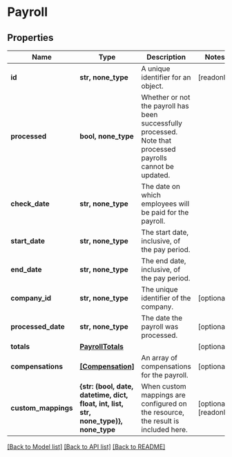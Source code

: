 # Payroll


## Properties
Name | Type | Description | Notes
------------ | ------------- | ------------- | -------------
**id** | **str, none_type** | A unique identifier for an object. | [readonly] 
**processed** | **bool, none_type** | Whether or not the payroll has been successfully processed. Note that processed payrolls cannot be updated. | 
**check_date** | **str, none_type** | The date on which employees will be paid for the payroll. | 
**start_date** | **str, none_type** | The start date, inclusive, of the pay period. | 
**end_date** | **str, none_type** | The end date, inclusive, of the pay period. | 
**company_id** | **str, none_type** | The unique identifier of the company. | [optional] 
**processed_date** | **str, none_type** | The date the payroll was processed. | [optional] 
**totals** | [**PayrollTotals**](PayrollTotals.md) |  | [optional] 
**compensations** | [**[Compensation]**](Compensation.md) | An array of compensations for the payroll. | [optional] 
**custom_mappings** | **{str: (bool, date, datetime, dict, float, int, list, str, none_type)}, none_type** | When custom mappings are configured on the resource, the result is included here. | [optional] [readonly] 

[[Back to Model list]](../../README.md#documentation-for-models) [[Back to API list]](../../README.md#documentation-for-api-endpoints) [[Back to README]](../../README.md)



